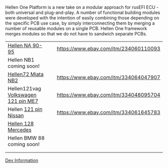 
Hellen One Platform is a new take on a modular approach for rusEFI ECU - both universal and plug-and-play.
A number of functional building modules were developed with the intention of easily combining those depending on the specific PCB use case, by simply interconnecting them by merging a number of reusable modules on a single PCB. Hellen One framework merges modules so that we do not have to sandwich separate PCBs.


|   |   |   |
|---|---|---|
| [Hellen NA 90-95](Hellen64-Miata-NA6-94) |   |  https://www.ebay.com/itm/234060110093 |
| Hellen NB1 coming soon!  |   |   |
| [Hellen72 Miata NB2](Hellen72)  |   |  https://www.ebay.com/itm/334064047907 |
| Hellen121vag [Volkswagen 121 pin ME7](Hellen121VAG)  |   |  https://www.ebay.com/itm/334048095704 |
| Hellen [121 pin Nissan](Hellen-121-Nissan)  | |   https://www.ebay.com/itm/334061645783  |
| [Hellen 128 Mercedes](Hellen-128-Mercedes)  |   |   |
| Hellen BMW 88 coming soon!  |   |   |
|   |   |   |
|   |   |   |





[Dev Information](https://github.com/andreika-git/hellen-one/wiki) 